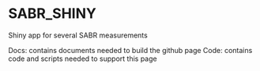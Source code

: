 # SABR_SHINY
Shiny app for several SABR measurements 

Docs: contains documents needed to build the github page
Code: contains code and scripts needed to support this page
